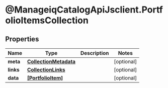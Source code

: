 # @ManageiqCatalogApiJsclient.PortfolioItemsCollection

## Properties
Name | Type | Description | Notes
------------ | ------------- | ------------- | -------------
**meta** | [**CollectionMetadata**](CollectionMetadata.md) |  | [optional] 
**links** | [**CollectionLinks**](CollectionLinks.md) |  | [optional] 
**data** | [**[PortfolioItem]**](PortfolioItem.md) |  | [optional] 


